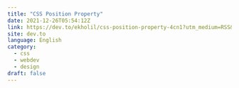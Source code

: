 ```yaml
---
title: "CSS Position Property"
date: 2021-12-26T05:54:12Z
link: https://dev.to/ekholil/css-position-property-4cn1?utm_medium=RSS&utm_source=news.12bit.vn
site: dev.to
language: English
category:
  - css
  - webdev
  - design
draft: false
---
```

